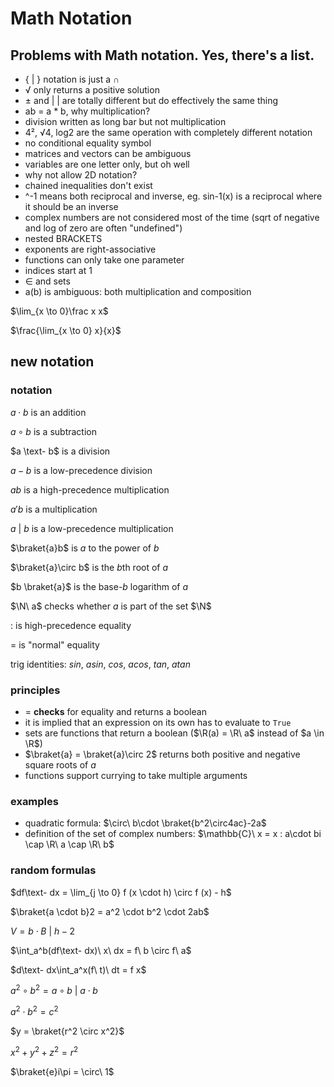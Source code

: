 # Math Notation

## Problems with Math notation. Yes, there's a list.

- { | } notation is just a ∩
- √ only returns a positive solution
- ± and | | are totally different but do effectively the same thing
- ab = a * b, why multiplication?
- division written as long bar but not multiplication
- 4², √4, log2 are the same operation with completely different notation
- no conditional equality symbol
- matrices and vectors can be ambiguous
- variables are one letter only, but oh well
- why not allow 2D notation?
- chained inequalities don't exist
- ^-1 means both reciprocal and inverse, eg. sin-1(x) is a reciprocal where it should be an inverse
- complex numbers are not considered most of the time (sqrt of negative and log of zero are often "undefined")
- nested BRACKETS
- exponents are right-associative
- functions can only take one parameter
- indices start at 1
- ∈ and sets
- a(b) is ambiguous: both multiplication and composition

$\lim_{x \to 0}\frac x x$

$\frac{\lim_{x \to 0} x}{x}$

## new notation

### notation

$a \cdot b$ is an addition

$a \circ b$ is a subtraction

$a \text- b$ is a division

$a - b$ is a low-precedence division

$ab$ is a high-precedence multiplication

$a ' b$ is a multiplication

$a\ |\ b$ is a low-precedence multiplication

$\braket{a}b$ is $a$ to the power of $b$

$\braket{a}\circ b$ is the $b$th root of $a$

$b \braket{a}$ is the base-$b$ logarithm of $a$

$\N\ a$ checks whether $a$ is part of the set $\N$

$:$ is high-precedence equality

$=$ is "normal" equality

trig identities: $sin$, $asin$, $cos$, $acos$, $tan$, $atan$

### principles

- $=$ **checks** for equality and returns a boolean
- it is implied that an expression on its own has to evaluate to `True`
- sets are functions that return a boolean ($\R(a) = \R\ a$ instead of $a \in \R$)
- $\braket{a} = \braket{a}\circ 2$ returns both positive and negative square roots of $a$
- functions support currying to take multiple arguments

### examples

- quadratic formula: $\circ\ b\cdot \braket{b^2\circ4ac}-2a$
- definition of the set of complex numbers: $\mathbb{C}\ x = x : a\cdot bi \cap \R\ a \cap \R\ b$

### random formulas

$df\text- dx = \lim_{j \to 0} f (x \cdot h) \circ f (x) - h$

$\braket{a \cdot b}2 = a^2 \cdot b^2 \cdot 2ab$

$V = b \cdot B\ |\ h - 2$

$\int_a^b(df\text- dx)\ x\ dx = f\ b \circ f\ a$

$d\text- dx\int_a^x(f\ t)\ dt = f x$

$a^2 \circ b^2 = a \circ b\ |\ a \cdot b$

$a^2 \cdot b^2 = c^2$

$y = \braket{r^2 \circ x^2}$

$x^2 + y^2 + z^2 = r^2$

$\braket{e}i\pi = \circ\ 1$